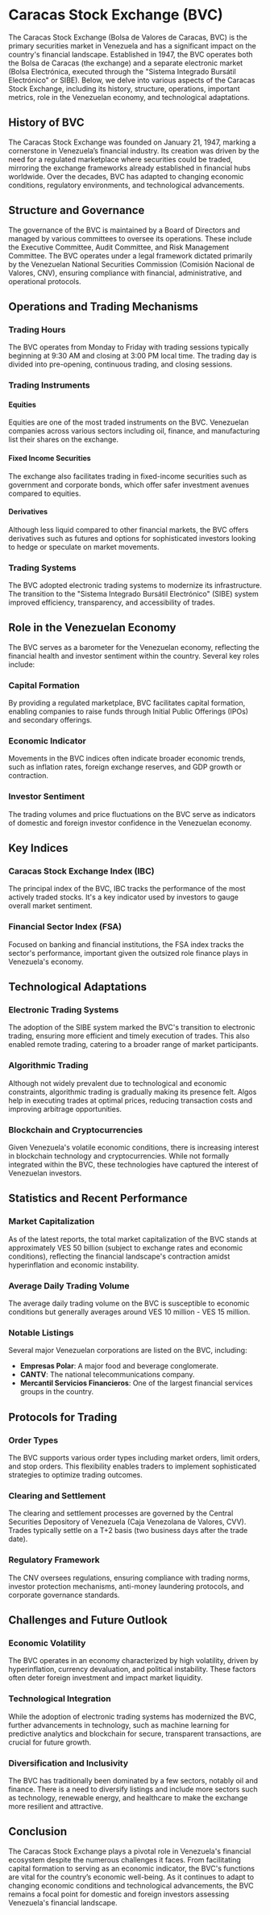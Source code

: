 # Caracas Stock Exchange (BVC)

The Caracas Stock Exchange (Bolsa de Valores de Caracas, BVC) is the primary securities market in Venezuela and has a significant impact on the country's financial landscape. Established in 1947, the BVC operates both the Bolsa de Caracas (the exchange) and a separate electronic market (Bolsa Electrónica, executed through the "Sistema Integrado Bursátil Electrónico" or SIBE). Below, we delve into various aspects of the Caracas Stock Exchange, including its history, structure, operations, important metrics, role in the Venezuelan economy, and technological adaptations. 

## History of BVC

The Caracas Stock Exchange was founded on January 21, 1947, marking a cornerstone in Venezuela’s financial industry. Its creation was driven by the need for a regulated marketplace where securities could be traded, mirroring the exchange frameworks already established in financial hubs worldwide. Over the decades, BVC has adapted to changing economic conditions, regulatory environments, and technological advancements.

## Structure and Governance

The governance of the BVC is maintained by a Board of Directors and managed by various committees to oversee its operations. These include the Executive Committee, Audit Committee, and Risk Management Committee. The BVC operates under a legal framework dictated primarily by the Venezuelan National Securities Commission (Comisión Nacional de Valores, CNV), ensuring compliance with financial, administrative, and operational protocols.

## Operations and Trading Mechanisms

### Trading Hours

The BVC operates from Monday to Friday with trading sessions typically beginning at 9:30 AM and closing at 3:00 PM local time. The trading day is divided into pre-opening, continuous trading, and closing sessions.

### Trading Instruments

#### Equities

Equities are one of the most traded instruments on the BVC. Venezuelan companies across various sectors including oil, finance, and manufacturing list their shares on the exchange.

#### Fixed Income Securities

The exchange also facilitates trading in fixed-income securities such as government and corporate bonds, which offer safer investment avenues compared to equities.

#### Derivatives

Although less liquid compared to other financial markets, the BVC offers derivatives such as futures and options for sophisticated investors looking to hedge or speculate on market movements.

### Trading Systems

The BVC adopted electronic trading systems to modernize its infrastructure. The transition to the "Sistema Integrado Bursátil Electrónico" (SIBE) system improved efficiency, transparency, and accessibility of trades.

## Role in the Venezuelan Economy

The BVC serves as a barometer for the Venezuelan economy, reflecting the financial health and investor sentiment within the country. Several key roles include:

### Capital Formation

By providing a regulated marketplace, BVC facilitates capital formation, enabling companies to raise funds through Initial Public Offerings (IPOs) and secondary offerings.

### Economic Indicator

Movements in the BVC indices often indicate broader economic trends, such as inflation rates, foreign exchange reserves, and GDP growth or contraction.

### Investor Sentiment

The trading volumes and price fluctuations on the BVC serve as indicators of domestic and foreign investor confidence in the Venezuelan economy.

## Key Indices

### Caracas Stock Exchange Index (IBC)

The principal index of the BVC, IBC tracks the performance of the most actively traded stocks. It's a key indicator used by investors to gauge overall market sentiment.

### Financial Sector Index (FSA)

Focused on banking and financial institutions, the FSA index tracks the sector's performance, important given the outsized role finance plays in Venezuela's economy.

## Technological Adaptations

### Electronic Trading Systems

The adoption of the SIBE system marked the BVC's transition to electronic trading, ensuring more efficient and timely execution of trades. This also enabled remote trading, catering to a broader range of market participants.

### Algorithmic Trading

Although not widely prevalent due to technological and economic constraints, algorithmic trading is gradually making its presence felt. Algos help in executing trades at optimal prices, reducing transaction costs and improving arbitrage opportunities.

### Blockchain and Cryptocurrencies

Given Venezuela's volatile economic conditions, there is increasing interest in blockchain technology and cryptocurrencies. While not formally integrated within the BVC, these technologies have captured the interest of Venezuelan investors.

## Statistics and Recent Performance

### Market Capitalization

As of the latest reports, the total market capitalization of the BVC stands at approximately VES 50 billion (subject to exchange rates and economic conditions), reflecting the financial landscape's contraction amidst hyperinflation and economic instability.

### Average Daily Trading Volume

The average daily trading volume on the BVC is susceptible to economic conditions but generally averages around VES 10 million - VES 15 million.

### Notable Listings

Several major Venezuelan corporations are listed on the BVC, including:

- **Empresas Polar**: A major food and beverage conglomerate.
- **CANTV**: The national telecommunications company.
- **Mercantil Servicios Financieros**: One of the largest financial services groups in the country.

## Protocols for Trading

### Order Types

The BVC supports various order types including market orders, limit orders, and stop orders. This flexibility enables traders to implement sophisticated strategies to optimize trading outcomes.

### Clearing and Settlement

The clearing and settlement processes are governed by the Central Securities Depository of Venezuela (Caja Venezolana de Valores, CVV). Trades typically settle on a T+2 basis (two business days after the trade date).

### Regulatory Framework

The CNV oversees regulations, ensuring compliance with trading norms, investor protection mechanisms, anti-money laundering protocols, and corporate governance standards.

## Challenges and Future Outlook

### Economic Volatility

The BVC operates in an economy characterized by high volatility, driven by hyperinflation, currency devaluation, and political instability. These factors often deter foreign investment and impact market liquidity.

### Technological Integration

While the adoption of electronic trading systems has modernized the BVC, further advancements in technology, such as machine learning for predictive analytics and blockchain for secure, transparent transactions, are crucial for future growth.

### Diversification and Inclusivity

The BVC has traditionally been dominated by a few sectors, notably oil and finance. There is a need to diversify listings and include more sectors such as technology, renewable energy, and healthcare to make the exchange more resilient and attractive.

## Conclusion

The Caracas Stock Exchange plays a pivotal role in Venezuela's financial ecosystem despite the numerous challenges it faces. From facilitating capital formation to serving as an economic indicator, the BVC's functions are vital for the country’s economic well-being. As it continues to adapt to changing economic conditions and technological advancements, the BVC remains a focal point for domestic and foreign investors assessing Venezuela's financial landscape.